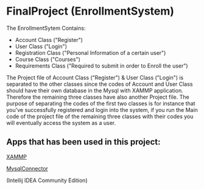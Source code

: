 # FinalProject (EnrollmentSystem)

The EnrollmentSytem Contains:
* Account Class ("Register")
* User Class ("Login")
* Registration Class ("Personal Information of a certain user")
* Course Class ("Courses")
* Requirements Class ("Required to submit in order to Enroll the user")


The Project file of Account Class ("Register") & User Class ("Login") is separated to the other classes since the codes of Account and User Class should have their own database in the Mysql with XAMMP application. Therefore the remaining three classes have also another Project file. The purpose of separating the codes of the first two classes is for instance that you've successfully registered and login into the system, if you run the Main code of the project file of the remaining three classes with their codes you will eventually access the system as a user.


## Apps that has been used in this project:

[XAMMP](https://www.apachefriends.org/index.html)

[MysqlConnector](https://dev.mysql.com/downloads/connector/j/)

(Intellij IDEA Community Edition)
